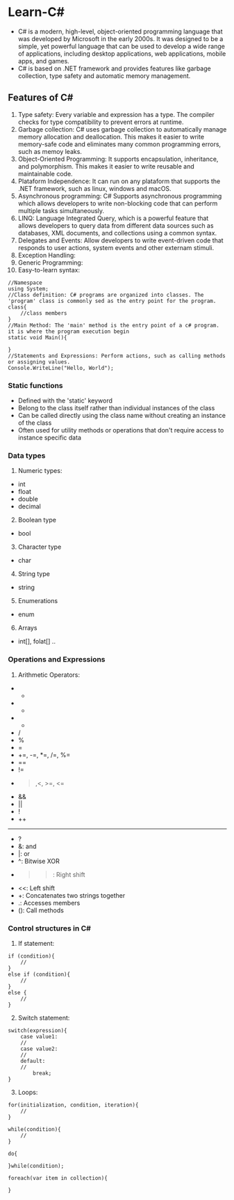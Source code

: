 # Learn-C#

- C# is a modern, high-level, object-oriented programming language that was developed by Microsoft in the early 2000s. It was designed to be a simple, yet powerful language that can be used to develop a wide range of applications, including desktop applications, web applications, mobile apps, and games. 
- C# is based on .NET framework and provides features like garbage collection, type safety and automatic memory management.

## Features of C#

1. Type safety: Every variable and expression has a type. The compiler checks for type compatibility to prevent errors at runtime.
2. Garbage collection: C# uses garbage collection to automatically manage memory allocation and deallocation. This makes it easier to write memory-safe code and eliminates many common programming errors, such as memoy leaks.
3. Object-Oriented Programming: It supports encapsulation, inheritance, and polymorphism. This makes it easier to write reusable and maintainable code. 
4. Plataform Independence: It can run on any plataform that supports the .NET framework, such as linux, windows and macOS.
5. Asynchronous programming: C# Supports asynchronous programming which allows developers to write non-blocking code that can perform multiple tasks simultaneously. 
6. LINQ: Language Integrated Query, which is a powerful feature that allows developers to query data from different data sources such as databases, XML documents, and collections using a common syntax.
7. Delegates and Events: Allow developers to write event-driven code that responds to user actions, system events and other externam stimuli. 
8. Exception Handling:
9. Generic Programming:
10. Easy-to-learn syntax:

```
//Namespace
using System;
//Class definition: C# programs are organized into classes. The 'program' class is commonly sed as the entry point for the program. 
class{
    //class members
}
//Main Method: The 'main' method is the entry point of a c# program. it is where the program execution begin
static void Main(){

}
//Statements and Expressions: Perform actions, such as calling methods or assigning values.
Console.WriteLine("Hello, World");
```

### Static functions
- Defined with the 'static' keyword
- Belong to the class itself rather than individual instances of the class
- Can be called directly using the class name without creating an instance of the class
- Often used for utility methods or operations that don't require access to instance specific data

### Data types 

1. Numeric types:
- int
- float
- double
- decimal

2. Boolean type
- bool

3. Character type
- char

4. String type
- string

5. Enumerations
- enum

6. Arrays

- int[], folat[] ..

### Operations and Expressions

1. Arithmetic Operators:
- +
- -
- *
- /
- %
- =
- +=, -=, *=, /=, %=
- ==
- !=
- >,<, >=, <=
- &&
- ||
- !
- ++
- --
- ?
- &: and
- |: or
- ^: Bitwise XOR
- >>: Right shift
- <<: Left shift
- +: Concatenates two strings together
- .: Accesses members
- (): Call methods

### Control structures in C#

1. If statement:
```
if (condition){
    //
}
else if (condition){
    //
}
else {
    //
}
```
2. Switch statement:
```
switch(expression){
    case value1:
    //
    case value2:
    //
    default:
    //
        break;
}
```
3. Loops:
```
for(initialization, condition, iteration){
    //
}

while(condition){
    //
}

do{

}while(condition);

foreach(var item in collection){

}

```
